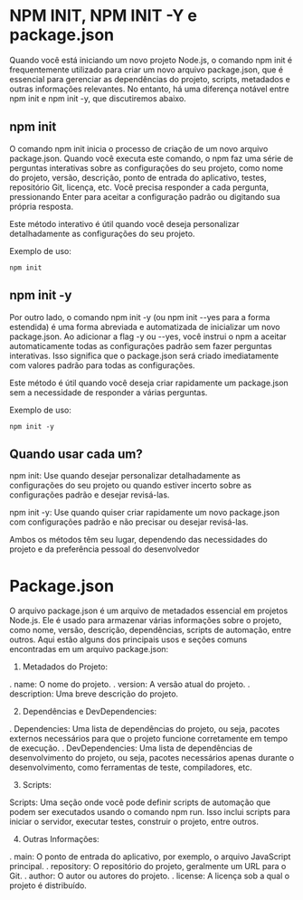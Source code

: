 # NPM INIT, NPM INIT -Y e package.json

Quando você está iniciando um novo projeto Node.js, o comando npm init é frequentemente utilizado para criar um novo arquivo package.json, que é essencial para gerenciar as dependências do projeto, scripts, metadados e outras informações relevantes. No entanto, há uma diferença notável entre npm init e npm init -y, que discutiremos abaixo.

## npm init

O comando npm init inicia o processo de criação de um novo arquivo package.json. Quando você executa este comando, o npm faz uma série de perguntas interativas sobre as configurações do seu projeto, como nome do projeto, versão, descrição, ponto de entrada do aplicativo, testes, repositório Git, licença, etc. Você precisa responder a cada pergunta, pressionando Enter para aceitar a configuração padrão ou digitando sua própria resposta.

Este método interativo é útil quando você deseja personalizar detalhadamente as configurações do seu projeto.

Exemplo de uso:
````
npm init
````


## npm init -y

Por outro lado, o comando npm init -y (ou npm init --yes para a forma estendida) é uma forma abreviada e automatizada de inicializar um novo package.json. Ao adicionar a flag -y ou --yes, você instrui o npm a aceitar automaticamente todas as configurações padrão sem fazer perguntas interativas. Isso significa que o package.json será criado imediatamente com valores padrão para todas as configurações.

Este método é útil quando você deseja criar rapidamente um package.json sem a necessidade de responder a várias perguntas.

Exemplo de uso:
````
npm init -y
````

## Quando usar cada um?

npm init: Use quando desejar personalizar detalhadamente as configurações do seu projeto ou quando estiver incerto sobre as configurações padrão e desejar revisá-las.

npm init -y: Use quando quiser criar rapidamente um novo package.json com configurações padrão e não precisar ou desejar revisá-las.

Ambos os métodos têm seu lugar, dependendo das necessidades do projeto e da preferência pessoal do desenvolvedor


# Package.json

O arquivo package.json é um arquivo de metadados essencial em projetos Node.js. Ele é usado para armazenar várias informações sobre o projeto, como nome, versão, descrição, dependências, scripts de automação, entre outros. Aqui estão alguns dos principais usos e seções comuns encontradas em um arquivo package.json:

1. Metadados do Projeto:

. name: O nome do projeto.
. version: A versão atual do projeto.
. description: Uma breve descrição do projeto.

2. Dependências e DevDependencies:

. Dependencies: Uma lista de dependências do projeto, ou seja, pacotes externos necessários para que o projeto funcione corretamente em tempo de execução.
. DevDependencies: Uma lista de dependências de desenvolvimento do projeto, ou seja, pacotes necessários apenas durante o desenvolvimento, como ferramentas de teste, compiladores, etc.


3. Scripts:

Scripts: Uma seção onde você pode definir scripts de automação que podem ser executados usando o comando npm run. Isso inclui scripts para iniciar o servidor, executar testes, construir o projeto, entre outros.

4. Outras Informações:
   
. main: O ponto de entrada do aplicativo, por exemplo, o arquivo JavaScript principal.
. repository: O repositório do projeto, geralmente um URL para o Git.
. author: O autor ou autores do projeto.
. license: A licença sob a qual o projeto é distribuído.
